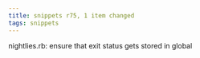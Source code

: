 ```yaml
---
title: snippets r75, 1 item changed
tags: snippets
---
```


nightlies.rb: ensure that exit status gets stored in global
